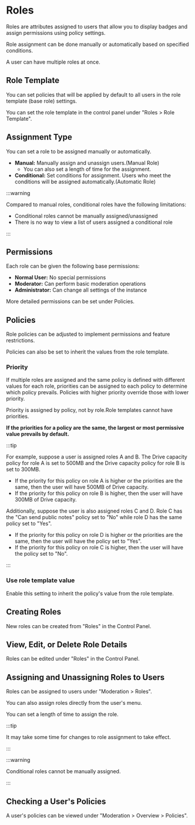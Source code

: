 # Roles

Roles are attributes assigned to users that allow you to display badges and assign permissions using policy settings.

Role assignment can be done manually or automatically based on specified conditions.

A user can have multiple roles at once.

## Role Template

You can set policies that will be applied by default to all users in the role template (base role) settings.

You can set the role template in the control panel under "Roles > Role Template".

## Assignment Type

You can set a role to be assigned manually or automatically.

- **Manual:** Manually assign and unassign users.(Manual Role)
    - You can also set a length of time for the assignment.
- **Conditional:** Set conditions for assignment. Users who meet the conditions will be assigned automatically.(Automatic Role)

:::warning

Compared to manual roles, conditional roles have the following limitations:

- Conditional roles cannot be manually assigned/unassigned
- There is no way to view a list of users assigned a conditional role

:::

## Permissions

Each role can be given the following base permissions:

- **Normal User:**  No special permissions
- **Moderator:** Can perform basic moderation operations
- **Administrator:** Can change all settings of the instance

More detailed permissions can be set under Policies.

## Policies

Role policies can be adjusted to implement permissions and feature restrictions.

Policies can also be set to inherit the values from the role template.

### Priority

If multiple roles are assigned and the same policy is defined with different values for each role, priorities can be assigned to each policy to determine which policy prevails. Policies with higher priority override those with lower priority.

Priority is assigned by policy, not by role.Role templates cannot have priorities.

**If the priorities for a policy are the same, the largest or most permissive value prevails by default.**

:::tip

For example, suppose a user is assigned roles A and B. The Drive capacity policy for role A is set to 500MB and the Drive capacity policy for role B is set to 300MB.

- If the priority for this policy on role A is higher or the priorities are the same, then the user will have 500MB of Drive capacity.
- If the priority for this policy on role B is higher, then the user will have 300MB of Drive capacity.

Additionally, suppose the user is also assigned roles C and D. Role C has the "Can send public notes" policy set to "No" while role D has the same policy set to "Yes".

- If the priority for this policy on role D is higher or the priorities are the same, then the user will have the policy set to "Yes".
- If the priority for this policy on role C is higher, then the user will have the policy set to "No".

:::

### Use role template value

Enable this setting to inherit the policy's value from the role template.

## Creating Roles

New roles can be created from "Roles" in the Control Panel.

## View, Edit, or Delete Role Details

Roles can be edited under "Roles" in the Control Panel.

## Assigning and Unassigning Roles to Users

Roles can be assigned to users under "Moderation > Roles".

You can also assign roles directly from the user's menu.

You can set a length of time to assign the role.

:::tip

It may take some time for changes to role assignment to take effect.

:::

:::warning

Conditional roles cannot be manually assigned.

:::

## Checking a User's Policies

A user's policies can be viewed under "Moderation > Overview > Policies".
